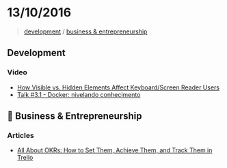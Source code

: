 # 13/10/2016

> [development](#development) / [business & entrepreneurship](#briefcase-business--entrepreneurship)


## Development

### Video
- [How Visible vs. Hidden Elements Affect Keyboard/Screen Reader Users](https://egghead.io/lessons/html-5-visible-vs-hidden)
- [Talk #3.1 - Docker: nivelando conhecimento](https://www.youtube.com/watch?v=hCMcQfGb4cA)

## :briefcase: Business & Entrepreneurship

### Articles
- [All About OKRs: How to Set Them, Achieve Them, and Track Them in Trello](http://blog.trello.com/okrs-set-achieve-track-trello)
